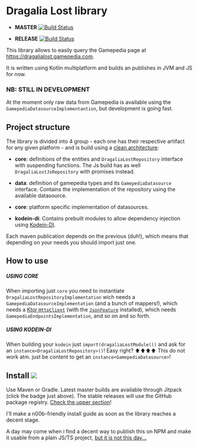 # Dragalia Lost library

 - **MASTER** [![Build Status](https://travis-ci.org/lamba92/dragalia-library.svg?branch=master)](https://travis-ci.org/lamba92/dragalia-library)
 
 - **RELEASE** [![Build Status](https://travis-ci.org/lamba92/dragalia-library.svg?branch=release)](https://travis-ci.org/lamba92/dragalia-library)

This library allows to easily query the Gamepedia page at https://dragalialost.gamepedia.com.

It is written using Kotlin multiplatform and builds an publishes in JVM and JS for now.

### **NB: STILL IN DEVELOPMENT** 
At the moment only raw data from Gamepedia is available using the `GamepediaDatasourceImplementantion`, 
but development is going fast. 

## Project structure
The library is divided into 4 group - each one has their respective artifact for any given platform - and is build using a [clean architecture](https://www.google.com/search?q=clean+architecture):
 - **core**: definitions of the entities and `DragaliaLostRepository` interface with suspending functions. The Js build has as well `DragaliaLostJsRepository` with promises instead.
 
 - **data**: definition of gamepedia types and its `GamepediaDatasource` interface. Contains the implementation of the repository using the available datasource.
 
 - **core**: platform specific implementation of datasources.
 
 - **kodein-di**: Contains prebuilt modules to allow dependency injection using [Kodein-DI](https://github.com/Kodein-Framework/Kodein-DI). 
 
 Each maven publication depends on the previous (duh!), which means that depending on your needs you should import just one. 
 
 ## How to use
 ##### USING CORE
 When importing just `core` you need to instantiate `DragaliaLostRepositoryImplementation` wich needs a `GamepediaDatasourceImplementation` (and a bunch of mappers!), which needs a [Ktor `HttpClient`](https://ktor.io/clients/index.html) (with the [`JsonFeature`](https://ktor.io/clients/http-client/features/json-feature.html) installed), which needs `GamepediaEndpointsImplementation`, and so on and so forth.
 

 ##### USING KODEIN-DI
 When building your `kodein` just `import(dragaliaLostModule())` and ask for an `instance<DragaliaLostRepository>()`! Easy right?
 ⬆️⬆️⬆️⬆️
 This do not work atm. just be content to get an `instance<GamepediaDatasource>`!

## Install [![](https://jitpack.io/v/lamba92/dragalia-library.svg)](https://jitpack.io/#lamba92/dragalia-library)

Use Maven or Gradle. Latest master builds are available through Jitpack (click the badge just above).
The stable releases will use the GitHub package registry. [Check the upper section](https://github.com/lamba92/dragalia-library/packages)!

I'll make a n00b-friendly install guide as soon as the library reaches a decent stage.

A day may come when i find a decent way to publish this on NPM and make it usable from a plain JS/TS project, [but it is not this day...](https://i.imgflip.com/3dmhim.jpg) 
